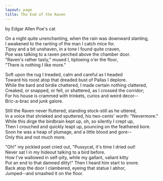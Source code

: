 ```yaml
---
layout: page
title: The End of the Raven
---
```


by Edgar Allen Poe's cat</p>
 
On a night quite unenchanting, when the rain was downward slanting,<br>
I awakened to the ranting of the man I catch mice for.<br>
Tipsy and a bit unshaven, in a tone I found quite craven,<br>
Poe was talking to a raven perched above the chamber door.<br>
"Raven's rather tasty," mused I, tiptoeing o'er the floor,<br>
"There is nothing I like more."</p>
 
Soft upon the rug I treaded, calm and careful as I headed<br>
Toward his roost atop that dreaded bust of Pallas I deplore.<br>
While the bard and birdie chattered, I made certain nothing clattered,<br>
Creaked, or snapped, or fell, or shattered, as I crossed the corridor;<br>
For his house is crammed with trinkets, curios and weird decor--<br>
Bric-a-brac and junk galore.</p>
 
Still the Raven never fluttered, standing stock-still as he uttered,<br>
In a voice that shrieked and sputtered, his two-cents' worth: "Nevermore."<br>
While this dirge the birdbrain kept up, oh, so silently I crept up,<br>
Then I crouched and quickly leapt up, pouncing on the feathered bore.<br>
Soon he was a heap of plumage, and a little blood and gore--<br>
Only this and not much more.</p>
 
"Oh!" my pickled poet cried out, "Pussycat, it's time I dried out!<br>
Never sat I in my hideout talking to a bird before.<br>
How I've wallowed in self-pity, while my gallant, valiant kitty<br>
Put an end to that damned ditty!" Then I heard him start to snore.<br>
Back atop the door I clambered, eyeing that statue I abhor,<br>
Jumped--and smashed it on the floor.</p>
